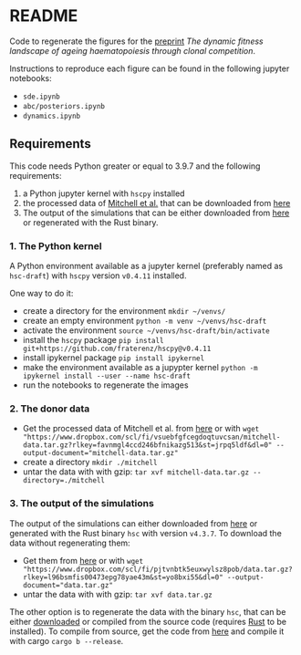 # README
Code to regenerate the figures for the [preprint](https://www.biorxiv.org/content/10.1101/2024.04.16.589764v1) *The dynamic fitness landscape of ageing haematopoiesis through clonal competition*.

Instructions to reproduce each figure can be found in the following jupyter notebooks:
- `sde.ipynb`
- `abc/posteriors.ipynb`
- `dynamics.ipynb`


## Requirements
This code needs Python greater or equal to 3.9.7 and the following requirements:
1. a Python jupyter kernel with `hscpy` installed
2. the processed data of [Mitchell et al.](https://www.nature.com/articles/s41586-022-04786-y) that can be downloaded from [here](https://www.dropbox.com/scl/fi/vsuebfgfcegdoqtuvcsan/mitchell-data.tar.gz?rlkey=favnmgl4ccd246bfnikazg513&st=jrpq5ldf&dl=0)
3. The output of the simulations that can be either downloaded from [here](https://www.dropbox.com/scl/fi/pjtvnbtk5euxwylsz8pob/data.tar.gz?rlkey=l96bsmfis00473epg78yae43m&st=yo8bxi55&dl=0) or regenerated with the Rust binary.

### 1. The Python kernel
A Python environment available as a jupyter kernel (preferably named as `hsc-draft`) with `hscpy` version `v0.4.11` installed.

One way to do it:
- create a directory for the environment `mkdir ~/venvs/`
- create an empty environment `python -m venv ~/venvs/hsc-draft`
- activate the environment `source ~/venvs/hsc-draft/bin/activate`
- install the `hscpy` package `pip install git+https://github.com/fraterenz/hscpy@v0.4.11`
- install ipykernel package `pip install ipykernel` 
- make the environment available as a jupypter kernel `python -m ipykernel install --user --name hsc-draft`
- run the notebooks to regenerate the images


### 2. The donor data
- Get the processed data of Mitchell et al. from [here](https://www.dropbox.com/scl/fi/vsuebfgfcegdoqtuvcsan/mitchell-data.tar.gz?rlkey=favnmgl4ccd246bfnikazg513&st=jrpq5ldf&dl=0) or with `wget "https://www.dropbox.com/scl/fi/vsuebfgfcegdoqtuvcsan/mitchell-data.tar.gz?rlkey=favnmgl4ccd246bfnikazg513&st=jrpq5ldf&dl=0" --output-document="mitchell-data.tar.gz"`
- create a directory `mkdir ./mitchell` 
- untar the data with with gzip: `tar xvf mitchell-data.tar.gz --directory=./mitchell`


### 3. The output of the simulations
The output of the simulations can either downloaded from [here](https://www.dropbox.com/scl/fi/pjtvnbtk5euxwylsz8pob/data.tar.gz?rlkey=l96bsmfis00473epg78yae43m&st=yo8bxi55&dl=0) or generated with the Rust binary `hsc` with version `v4.3.7`.
To download the data without regenerating them:
- Get them from [here](https://www.dropbox.com/scl/fi/pjtvnbtk5euxwylsz8pob/data.tar.gz?rlkey=l96bsmfis00473epg78yae43m&st=yo8bxi55&dl=0) or with `wget "https://www.dropbox.com/scl/fi/pjtvnbtk5euxwylsz8pob/data.tar.gz?rlkey=l96bsmfis00473epg78yae43m&st=yo8bxi55&dl=0" --output-document="data.tar.gz"`
- untar the data with with gzip: `tar xvf data.tar.gz`

The other option is to regenerate the data with the binary `hsc`, that can be either [downloaded](https://github.com/fraterenz/hsc/releases/tag/v4.3.7) or compiled from the source code (requires [Rust](https://www.rust-lang.org) to be installed).
To compile from source, get the code from [here](https://github.com/fraterenz/hsc/tree/v4.3.7) and compile it with cargo `cargo b --release`.
